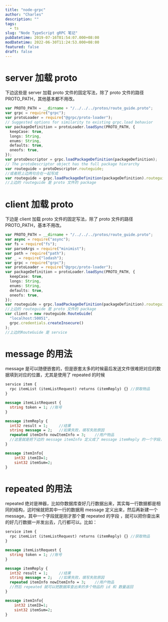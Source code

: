 ```yaml
---
title: "node-grpc"
author: "Charles"
description: ""
tags:
  - ts
slug: "Node TypeScript gRPC 笔记"
pubDatetime: 2019-07-16T01:54:07.000+08:00
modDatetime: 2022-06-30T11:24:53.000+08:00
featured: false
draft: false
---
```


# server 加载 proto

下边这些是 server 加载 proto 文件的固定写法，除了 proto 文件的路径 PROTO_PATH，其他基本都不用改。

```typescript
var PROTO_PATH = __dirname + "/../../../protos/route_guide.proto";
var grpc = require("grpc");
var protoLoader = require("@grpc/proto-loader");
// Suggested options for similarity to existing grpc.load behavior
var packageDefinition = protoLoader.loadSync(PROTO_PATH, {
  keepCase: true,
  longs: String,
  enums: String,
  defaults: true,
  oneofs: true,
});
var protoDescriptor = grpc.loadPackageDefinition(packageDefinition);
// The protoDescriptor object has the full package hierarchy
var routeguide = protoDescriptor.routeguide;
//或者把上边两句合在一起写成
var routeguide = grpc.loadPackageDefinition(packageDefinition).routeguide;
//上边的 routeguide 是 proto 文件的 package
```

# client 加载 proto

下边是 client 加载 proto 文件的固定写法，除了 proto 文件的路径 PROTO_PATH，基本不用改。

```typescript
var PROTO_PATH = __dirname + "/../../../protos/route_guide.proto";
var async = require("async");
var fs = require("fs");
var parseArgs = require("minimist");
var path = require("path");
var _ = require("lodash");
var grpc = require("grpc");
var protoLoader = require("@grpc/proto-loader");
var packageDefinition = protoLoader.loadSync(PROTO_PATH, {
  keepCase: true,
  longs: String,
  enums: String,
  defaults: true,
  oneofs: true,
});
var routeguide = grpc.loadPackageDefinition(packageDefinition).routeguide;
//上边的 routeguide 是 proto 文件的 package
var client = new routeguide.RouteGuide(
  "localhost:50051",
  grpc.credentials.createInsecure()
);
//上边的RouteGuide 是 service
```

# message 的用法

message 是可以随便嵌套的，但是嵌套太多的时候最后发送文件很难把对应的数据填到对应的位置，尤其是使用了 repeated 的时候

```protobuf
service item {
  rpc itemList (itemListRequest) returns (itemReply) {}	//获取物品
}

message itemListRequest {
  string token = 1;	//账号
}

message itemReply {
  int32 result = 1;		//结果
  string message = 2;	//如果失败，填写失败原因
  repeated itemInfo nowItemInfo = 3;	//用户物品
  //这里就是把下边的 message itemInfo 定义成了 message itemReply 的一个字段，叫做 nowItemInfo
}

message itemInfo{
	int32 itemID=1;
	sint32 itemSum=2;
}
```

# repeated 的用法

repeated 绝对是神器，比如你数据库查好几行数据出来，其实每一行数据都是相同的结构，这时候就把其中一行的数据用 message 定义出来，然后再新建一个message，其中一个字段就是刚才那个要 repeated 的字段 ，就可以把你查出来的好几行数据一并发出去，几行都可以。比如：

```protobuf
service item {
  rpc itemList (itemListRequest) returns (itemReply) {}	//获取物品
}

message itemListRequest {
  string token = 1;	//账号
}

message itemReply {
  int32 result = 1;		//结果
  string message = 2;	//如果失败，填写失败原因
  repeated itemInfo nowItemInfo = 3;	//用户物品
  //然后 repeated 就可以把数据库查出来的多个物品的 id 和 数量返回
}

message itemInfo{
	int32 itemID=1;
	sint32 itemSum=2;
}
```
